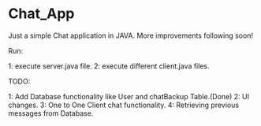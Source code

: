 # Chat_App
Just a simple Chat application in JAVA. More improvements following soon!

Run:

1: execute server.java file.
2: execute different client.java files.

TODO:

1: Add Database functionality like User and chatBackup Table.(Done)
2: UI changes.
3: One to One Client chat functionality.
4: Retrieving previous messages from Database.
